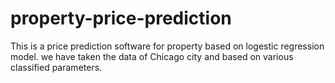 # property-price-prediction 
This is a price prediction software for property based on logestic regression model. 
we have taken the data of Chicago city and based on various classified parameters. 
